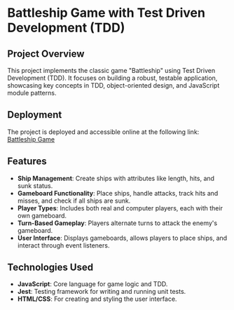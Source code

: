 # Battleship Game with Test Driven Development (TDD)

## Project Overview
This project implements the classic game "Battleship" using Test Driven Development (TDD). It focuses on building a robust, testable application, showcasing key concepts in TDD, object-oriented design, and JavaScript module patterns.

## Deployment
The project is deployed and accessible online at the following link: [Battleship Game](https://greg057.github.io/battleship-game/)

## Features
- **Ship Management**: Create ships with attributes like length, hits, and sunk status.
- **Gameboard Functionality**: Place ships, handle attacks, track hits and misses, and check if all ships are sunk.
- **Player Types**: Includes both real and computer players, each with their own gameboard.
- **Turn-Based Gameplay**: Players alternate turns to attack the enemy's gameboard.
- **User Interface**: Displays gameboards, allows players to place ships, and interact through event listeners.

## Technologies Used
- **JavaScript**: Core language for game logic and TDD.
- **Jest**: Testing framework for writing and running unit tests.
- **HTML/CSS**: For creating and styling the user interface.
